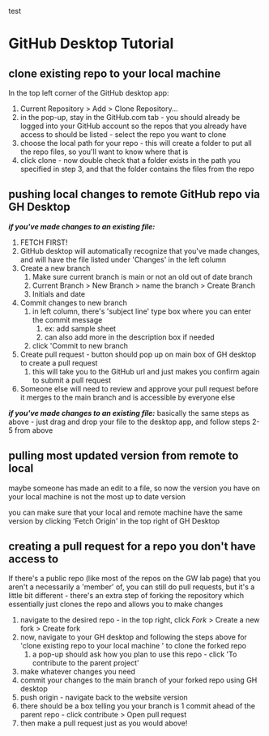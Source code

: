 
test

# GitHub Desktop Tutorial

## clone existing repo to your local machine 
In the top left corner of the GitHub desktop app:
1. Current Repository > Add > Clone Repository... 
2. in the pop-up, stay in the GitHub.com tab - you should already be logged into your GitHub account so the repos that you already have access to should be listed - select the repo you want to clone 
3. choose the local path for your repo - this will create a folder to put all the repo files, so you'll want to know where that is 
4. click clone - now double check that a folder exists in the path you specified in step 3, and that the folder contains the files from the repo

## pushing local changes to remote GitHub repo via GH Desktop
***if you've made changes to an existing file:***
1. FETCH FIRST!
2. GitHub desktop will automatically recognize that you've made changes, and will have the file listed under 'Changes' in the left column
3. Create a new branch 
	1. Make sure current branch is main or not an old out of date branch
	2. Current Branch > New Branch > name the branch > Create Branch
	3. Initials and date
4. Commit changes to new branch
	1. in left column, there's 'subject line' type box where you can enter the commit message 
		1. ex: add sample sheet
		2. can also add more in the description box if needed
	2. click 'Commit to new branch
5. Create pull request - button should pop up on main box of GH desktop to create a pull request 
	1. this will take you to the GitHub url and just makes you confirm again to submit a pull request
6. Someone else will need to review and approve your pull request before it merges to the main branch and is accessible by everyone else


***if you've made changes to an existing file:***
basically the same steps as above - just drag and drop your file to the desktop app, and follow steps 2-5 from above

## pulling most updated version from remote to local 
maybe someone has made an edit to a file, so now the version you have on your local machine is not the most up to date version

  
you can make sure that your local and remote machine have the same version by clicking 'Fetch Origin' in the top right of GH Desktop

## creating a pull request for a repo you don't have access to 
If there's a public repo (like most of the repos on the GW lab page) that you aren't a necessarily a 'member' of, you can still do pull requests, but it's a little bit different - there's an extra step of forking the repository which essentially just clones the repo and allows you to make changes

1. navigate to the desired repo - in the top right, click *Fork* > Create a new fork > Create fork
2. now, navigate to your GH desktop and following the steps above for 'clone existing repo to your local machine ' to clone the forked repo 
	1. a pop-up should ask how you plan to use this repo - click 'To contribute to the parent project'
3. make whatever changes you need 
4. commit your changes to the main branch of your forked repo using GH desktop
5. push origin - navigate back to the website version
6. there should be a box telling you your branch is 1 commit ahead of the parent repo - click contribute > Open pull request
7. then make a pull request just as you would above!